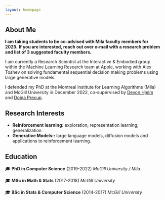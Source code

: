 ```yaml
---
layout: homepage
---
```


## About Me

**I am taking students to be co-advised with Mila faculty members for 2025.**
**If you are interested, reach out over e-mail with a research problem and list of 3 suggested faculty members.**

I am currently a Research Scientist at the Interactive & Embodied group within the Machine Learning Research team at Apple, working with Alex Toshev on solving fundamental sequential decision making problems using large generative models.

I defended my PhD at the Montreal Institute for Learning Algorithms (Mila) and McGill University in December 2022, co-supervised by [Devon Hjelm](https://scholar.google.ca/citations?user=68c5HfwAAAAJ&hl=en) and [Doina Precup](https://scholar.google.ca/citations?user=j54VcVEAAAAJ&hl=en).


## Research Interests

- **Reinforcement learning:** exploration, representation learning, generalization.
- **Generative Models::** large language models, diffusion models and applications to reinforcement learning.


## Education

🎓 **PhD in Computer Science** (2019-2022)
  *McGill University / Mila*

🎓 **MSc in Math & Stats** (2017-2018)
  *McGill University*

🎓 **BSc in Stats & Computer Science** (2014-2017)
  *McGill University*